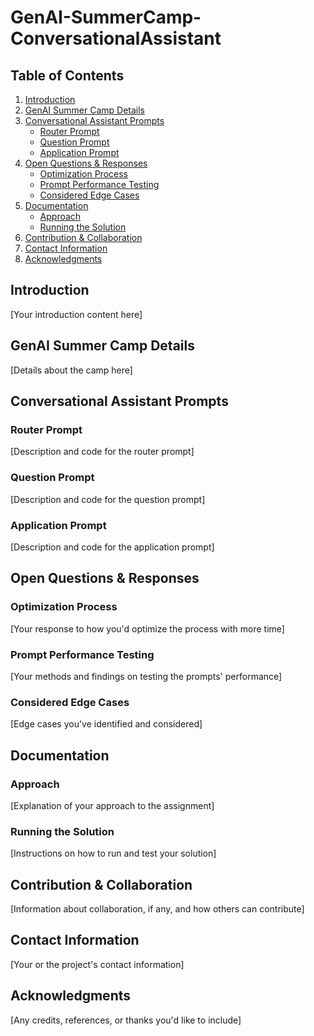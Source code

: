 # GenAI-SummerCamp-ConversationalAssistant

## Table of Contents
1. [Introduction](#introduction)
2. [GenAI Summer Camp Details](#genai-summer-camp-details)
3. [Conversational Assistant Prompts](#conversational-assistant-prompts)
   - [Router Prompt](#router-prompt)
   - [Question Prompt](#question-prompt)
   - [Application Prompt](#application-prompt)
4. [Open Questions & Responses](#open-questions--responses)
   - [Optimization Process](#optimization-process)
   - [Prompt Performance Testing](#prompt-performance-testing)
   - [Considered Edge Cases](#considered-edge-cases)
5. [Documentation](#documentation)
   - [Approach](#approach)
   - [Running the Solution](#running-the-solution)
6. [Contribution & Collaboration](#contribution--collaboration)
7. [Contact Information](#contact-information)
8. [Acknowledgments](#acknowledgments)

## Introduction
[Your introduction content here]

## GenAI Summer Camp Details
[Details about the camp here]

## Conversational Assistant Prompts
### Router Prompt
[Description and code for the router prompt]

### Question Prompt
[Description and code for the question prompt]

### Application Prompt
[Description and code for the application prompt]

## Open Questions & Responses
### Optimization Process
[Your response to how you'd optimize the process with more time]

### Prompt Performance Testing
[Your methods and findings on testing the prompts' performance]

### Considered Edge Cases
[Edge cases you've identified and considered]

## Documentation
### Approach
[Explanation of your approach to the assignment]

### Running the Solution
[Instructions on how to run and test your solution]

## Contribution & Collaboration
[Information about collaboration, if any, and how others can contribute]

## Contact Information
[Your or the project's contact information]

## Acknowledgments
[Any credits, references, or thanks you'd like to include]
